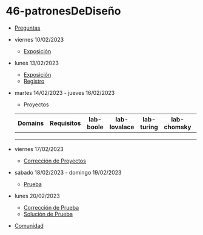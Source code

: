 # 46-patronesDeDiseño

- [Preguntas](https://escuela.it/cursos/curso-recurrencia-desarrollo-software/clase/patron)
- viernes 10/02/2023
  - [Exposición](https://escuela.it/cursos/curso-recurrencia-desarrollo-software/clase/patron)
- lunes 13/02/2023
  - [Exposición](https://escuela.it/cursos/curso-recurrencia-desarrollo-software/clase/patron)
  - [Registro](https://forms.gle/pA2QvsW32P4KtTD77)
- martes 14/02/2023 - jueves 16/02/2023
  - Proyectos
  
  |Domains|Requisitos|lab-boole|lab-lovalace|lab-turing|lab-chomsky|lab-bernersLee|
  |-------|----------|---------|------------|----------|-----------|--------------|
  |       |          |         |            |          |           |              |
  |       |          |         |            |          |           |              |
  |       |          |         |            |          |           |              |
- viernes 17/02/2023
  - [Corrección de Proyectos](https://escuela.it/cursos/curso-recurrencia-desarrollo-software/clase/patron)
- sabado 18/02/2023 - domingo 19/02/2023
  - [Prueba](https://forms.gle/hB9UJoN2PYiexctH8)
- lunes 20/02/2023
  - [Corrección de Prueba](https://escuela.it/cursos/curso-recurrencia-desarrollo-software/clase/patron)
  - [Solución de Prueba](https://docs.google.com/spreadsheets/d/1Uwtqa5VdD5wK2X7eLgkS6_th16aPnsW8pa5Ft2TyLPo/edit#gid=0)
- [Comunidad](https://escuela.it/)
